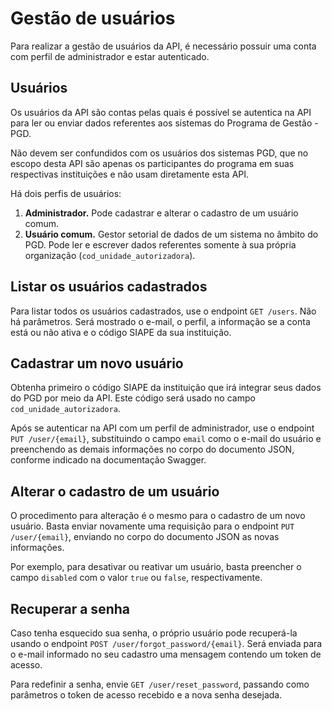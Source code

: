 # Gestão de usuários

Para realizar a gestão de usuários da API, é necessário possuir uma conta
com perfil de administrador e estar autenticado.


## Usuários

Os usuários da API são contas pelas quais é possível se autentica na API
para ler ou enviar dados referentes aos sistemas do Programa de Gestão -
PGD.

Não devem ser confundidos com os usuários dos sistemas PGD, que no escopo
desta API são apenas os participantes do programa em suas respectivas
instituições e não usam diretamente esta API.

Há dois perfis de usuários:

1. **Administrador.** Pode cadastrar e alterar o cadastro de um usuário
   comum.
2. **Usuário comum.** Gestor setorial de dados de um sistema no âmbito do
   PGD. Pode ler e escrever dados referentes somente à sua própria
   organização (`cod_unidade_autorizadora`).


## Listar os usuários cadastrados

Para listar todos os usuários cadastrados, use o endpoint `GET /users`.
Não há parâmetros. Será mostrado o e-mail, o perfil, a informação se a
conta está ou não ativa e o código SIAPE da sua instituição.


## Cadastrar um novo usuário

Obtenha primeiro o código SIAPE da instituição que irá integrar seus
dados do PGD por meio da API. Este código será usado no campo
`cod_unidade_autorizadora`.

Após se autenticar na API com um perfil de administrador, use o endpoint
`PUT /user/{email}`, substituindo o campo `email` como o e-mail do
usuário e preenchendo as demais informações no corpo do documento JSON,
conforme indicado na documentação Swagger.


## Alterar o cadastro de um usuário

O procedimento para alteração é o mesmo para o cadastro de um novo usuário.
Basta enviar novamente uma requisição para o endpoint `PUT /user/{email}`,
enviando no corpo do documento JSON as novas informações.

Por exemplo, para desativar ou reativar um usuário, basta preencher
o campo `disabled` com o valor `true` ou `false`, respectivamente.


## Recuperar a senha

Caso tenha esquecido sua senha, o próprio usuário pode recuperá-la usando
o endpoint `POST /user/forgot_password/{email}`. Será enviada
para o e-mail informado no seu cadastro uma mensagem contendo um token
de acesso.

Para redefinir a senha, envie `GET /user/reset_password`, passando como
parâmetros o token de acesso recebido e a nova senha desejada.
